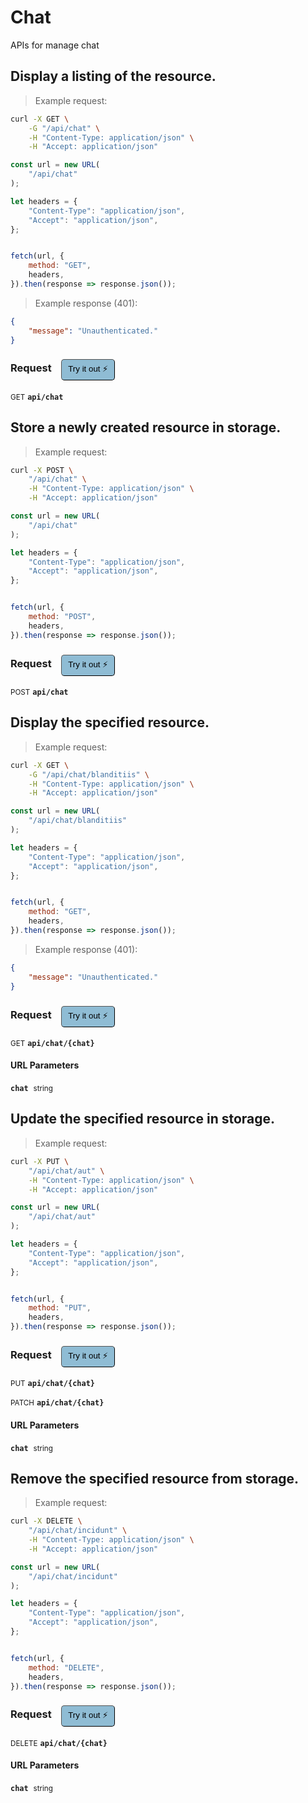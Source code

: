# Chat

APIs for manage chat

## Display a listing of the resource.




> Example request:

```bash
curl -X GET \
    -G "/api/chat" \
    -H "Content-Type: application/json" \
    -H "Accept: application/json"
```

```javascript
const url = new URL(
    "/api/chat"
);

let headers = {
    "Content-Type": "application/json",
    "Accept": "application/json",
};


fetch(url, {
    method: "GET",
    headers,
}).then(response => response.json());
```


> Example response (401):

```json
{
    "message": "Unauthenticated."
}
```
<div id="execution-results-GETapi-chat" hidden>
    <blockquote>Received response<span id="execution-response-status-GETapi-chat"></span>:</blockquote>
    <pre class="json"><code id="execution-response-content-GETapi-chat"></code></pre>
</div>
<div id="execution-error-GETapi-chat" hidden>
    <blockquote>Request failed with error:</blockquote>
    <pre><code id="execution-error-message-GETapi-chat"></code></pre>
</div>
<form id="form-GETapi-chat" data-method="GET" data-path="api/chat" data-authed="0" data-hasfiles="0" data-headers='{"Content-Type":"application\/json","Accept":"application\/json"}' onsubmit="event.preventDefault(); executeTryOut('GETapi-chat', this);">
<h3>
    Request&nbsp;&nbsp;&nbsp;
        <button type="button" style="background-color: #8fbcd4; padding: 5px 10px; border-radius: 5px; border-width: thin;" id="btn-tryout-GETapi-chat" onclick="tryItOut('GETapi-chat');">Try it out ⚡</button>
    <button type="button" style="background-color: #c97a7e; padding: 5px 10px; border-radius: 5px; border-width: thin;" id="btn-canceltryout-GETapi-chat" onclick="cancelTryOut('GETapi-chat');" hidden>Cancel</button>&nbsp;&nbsp;
    <button type="submit" style="background-color: #6ac174; padding: 5px 10px; border-radius: 5px; border-width: thin;" id="btn-executetryout-GETapi-chat" hidden>Send Request 💥</button>
    </h3>
<p>
<small class="badge badge-green">GET</small>
 <b><code>api/chat</code></b>
</p>
</form>


## Store a newly created resource in storage.




> Example request:

```bash
curl -X POST \
    "/api/chat" \
    -H "Content-Type: application/json" \
    -H "Accept: application/json"
```

```javascript
const url = new URL(
    "/api/chat"
);

let headers = {
    "Content-Type": "application/json",
    "Accept": "application/json",
};


fetch(url, {
    method: "POST",
    headers,
}).then(response => response.json());
```


<div id="execution-results-POSTapi-chat" hidden>
    <blockquote>Received response<span id="execution-response-status-POSTapi-chat"></span>:</blockquote>
    <pre class="json"><code id="execution-response-content-POSTapi-chat"></code></pre>
</div>
<div id="execution-error-POSTapi-chat" hidden>
    <blockquote>Request failed with error:</blockquote>
    <pre><code id="execution-error-message-POSTapi-chat"></code></pre>
</div>
<form id="form-POSTapi-chat" data-method="POST" data-path="api/chat" data-authed="0" data-hasfiles="0" data-headers='{"Content-Type":"application\/json","Accept":"application\/json"}' onsubmit="event.preventDefault(); executeTryOut('POSTapi-chat', this);">
<h3>
    Request&nbsp;&nbsp;&nbsp;
        <button type="button" style="background-color: #8fbcd4; padding: 5px 10px; border-radius: 5px; border-width: thin;" id="btn-tryout-POSTapi-chat" onclick="tryItOut('POSTapi-chat');">Try it out ⚡</button>
    <button type="button" style="background-color: #c97a7e; padding: 5px 10px; border-radius: 5px; border-width: thin;" id="btn-canceltryout-POSTapi-chat" onclick="cancelTryOut('POSTapi-chat');" hidden>Cancel</button>&nbsp;&nbsp;
    <button type="submit" style="background-color: #6ac174; padding: 5px 10px; border-radius: 5px; border-width: thin;" id="btn-executetryout-POSTapi-chat" hidden>Send Request 💥</button>
    </h3>
<p>
<small class="badge badge-black">POST</small>
 <b><code>api/chat</code></b>
</p>
</form>


## Display the specified resource.




> Example request:

```bash
curl -X GET \
    -G "/api/chat/blanditiis" \
    -H "Content-Type: application/json" \
    -H "Accept: application/json"
```

```javascript
const url = new URL(
    "/api/chat/blanditiis"
);

let headers = {
    "Content-Type": "application/json",
    "Accept": "application/json",
};


fetch(url, {
    method: "GET",
    headers,
}).then(response => response.json());
```


> Example response (401):

```json
{
    "message": "Unauthenticated."
}
```
<div id="execution-results-GETapi-chat--chat-" hidden>
    <blockquote>Received response<span id="execution-response-status-GETapi-chat--chat-"></span>:</blockquote>
    <pre class="json"><code id="execution-response-content-GETapi-chat--chat-"></code></pre>
</div>
<div id="execution-error-GETapi-chat--chat-" hidden>
    <blockquote>Request failed with error:</blockquote>
    <pre><code id="execution-error-message-GETapi-chat--chat-"></code></pre>
</div>
<form id="form-GETapi-chat--chat-" data-method="GET" data-path="api/chat/{chat}" data-authed="0" data-hasfiles="0" data-headers='{"Content-Type":"application\/json","Accept":"application\/json"}' onsubmit="event.preventDefault(); executeTryOut('GETapi-chat--chat-', this);">
<h3>
    Request&nbsp;&nbsp;&nbsp;
        <button type="button" style="background-color: #8fbcd4; padding: 5px 10px; border-radius: 5px; border-width: thin;" id="btn-tryout-GETapi-chat--chat-" onclick="tryItOut('GETapi-chat--chat-');">Try it out ⚡</button>
    <button type="button" style="background-color: #c97a7e; padding: 5px 10px; border-radius: 5px; border-width: thin;" id="btn-canceltryout-GETapi-chat--chat-" onclick="cancelTryOut('GETapi-chat--chat-');" hidden>Cancel</button>&nbsp;&nbsp;
    <button type="submit" style="background-color: #6ac174; padding: 5px 10px; border-radius: 5px; border-width: thin;" id="btn-executetryout-GETapi-chat--chat-" hidden>Send Request 💥</button>
    </h3>
<p>
<small class="badge badge-green">GET</small>
 <b><code>api/chat/{chat}</code></b>
</p>
<h4 class="fancy-heading-panel"><b>URL Parameters</b></h4>
<p>
<b><code>chat</code></b>&nbsp;&nbsp;<small>string</small>  &nbsp;
<input type="text" name="chat" data-endpoint="GETapi-chat--chat-" data-component="url" required  hidden>
<br>
</p>
</form>


## Update the specified resource in storage.




> Example request:

```bash
curl -X PUT \
    "/api/chat/aut" \
    -H "Content-Type: application/json" \
    -H "Accept: application/json"
```

```javascript
const url = new URL(
    "/api/chat/aut"
);

let headers = {
    "Content-Type": "application/json",
    "Accept": "application/json",
};


fetch(url, {
    method: "PUT",
    headers,
}).then(response => response.json());
```


<div id="execution-results-PUTapi-chat--chat-" hidden>
    <blockquote>Received response<span id="execution-response-status-PUTapi-chat--chat-"></span>:</blockquote>
    <pre class="json"><code id="execution-response-content-PUTapi-chat--chat-"></code></pre>
</div>
<div id="execution-error-PUTapi-chat--chat-" hidden>
    <blockquote>Request failed with error:</blockquote>
    <pre><code id="execution-error-message-PUTapi-chat--chat-"></code></pre>
</div>
<form id="form-PUTapi-chat--chat-" data-method="PUT" data-path="api/chat/{chat}" data-authed="0" data-hasfiles="0" data-headers='{"Content-Type":"application\/json","Accept":"application\/json"}' onsubmit="event.preventDefault(); executeTryOut('PUTapi-chat--chat-', this);">
<h3>
    Request&nbsp;&nbsp;&nbsp;
        <button type="button" style="background-color: #8fbcd4; padding: 5px 10px; border-radius: 5px; border-width: thin;" id="btn-tryout-PUTapi-chat--chat-" onclick="tryItOut('PUTapi-chat--chat-');">Try it out ⚡</button>
    <button type="button" style="background-color: #c97a7e; padding: 5px 10px; border-radius: 5px; border-width: thin;" id="btn-canceltryout-PUTapi-chat--chat-" onclick="cancelTryOut('PUTapi-chat--chat-');" hidden>Cancel</button>&nbsp;&nbsp;
    <button type="submit" style="background-color: #6ac174; padding: 5px 10px; border-radius: 5px; border-width: thin;" id="btn-executetryout-PUTapi-chat--chat-" hidden>Send Request 💥</button>
    </h3>
<p>
<small class="badge badge-darkblue">PUT</small>
 <b><code>api/chat/{chat}</code></b>
</p>
<p>
<small class="badge badge-purple">PATCH</small>
 <b><code>api/chat/{chat}</code></b>
</p>
<h4 class="fancy-heading-panel"><b>URL Parameters</b></h4>
<p>
<b><code>chat</code></b>&nbsp;&nbsp;<small>string</small>  &nbsp;
<input type="text" name="chat" data-endpoint="PUTapi-chat--chat-" data-component="url" required  hidden>
<br>
</p>
</form>


## Remove the specified resource from storage.




> Example request:

```bash
curl -X DELETE \
    "/api/chat/incidunt" \
    -H "Content-Type: application/json" \
    -H "Accept: application/json"
```

```javascript
const url = new URL(
    "/api/chat/incidunt"
);

let headers = {
    "Content-Type": "application/json",
    "Accept": "application/json",
};


fetch(url, {
    method: "DELETE",
    headers,
}).then(response => response.json());
```


<div id="execution-results-DELETEapi-chat--chat-" hidden>
    <blockquote>Received response<span id="execution-response-status-DELETEapi-chat--chat-"></span>:</blockquote>
    <pre class="json"><code id="execution-response-content-DELETEapi-chat--chat-"></code></pre>
</div>
<div id="execution-error-DELETEapi-chat--chat-" hidden>
    <blockquote>Request failed with error:</blockquote>
    <pre><code id="execution-error-message-DELETEapi-chat--chat-"></code></pre>
</div>
<form id="form-DELETEapi-chat--chat-" data-method="DELETE" data-path="api/chat/{chat}" data-authed="0" data-hasfiles="0" data-headers='{"Content-Type":"application\/json","Accept":"application\/json"}' onsubmit="event.preventDefault(); executeTryOut('DELETEapi-chat--chat-', this);">
<h3>
    Request&nbsp;&nbsp;&nbsp;
        <button type="button" style="background-color: #8fbcd4; padding: 5px 10px; border-radius: 5px; border-width: thin;" id="btn-tryout-DELETEapi-chat--chat-" onclick="tryItOut('DELETEapi-chat--chat-');">Try it out ⚡</button>
    <button type="button" style="background-color: #c97a7e; padding: 5px 10px; border-radius: 5px; border-width: thin;" id="btn-canceltryout-DELETEapi-chat--chat-" onclick="cancelTryOut('DELETEapi-chat--chat-');" hidden>Cancel</button>&nbsp;&nbsp;
    <button type="submit" style="background-color: #6ac174; padding: 5px 10px; border-radius: 5px; border-width: thin;" id="btn-executetryout-DELETEapi-chat--chat-" hidden>Send Request 💥</button>
    </h3>
<p>
<small class="badge badge-red">DELETE</small>
 <b><code>api/chat/{chat}</code></b>
</p>
<h4 class="fancy-heading-panel"><b>URL Parameters</b></h4>
<p>
<b><code>chat</code></b>&nbsp;&nbsp;<small>string</small>  &nbsp;
<input type="text" name="chat" data-endpoint="DELETEapi-chat--chat-" data-component="url" required  hidden>
<br>
</p>
</form>



